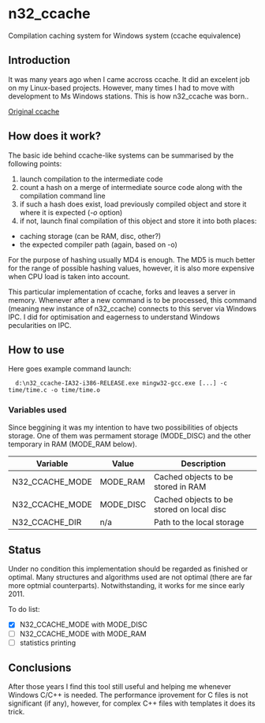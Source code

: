 # n32_ccache
Compilation caching system for Windows system (ccache equivalence)

## Introduction
It was many years ago when I came accross ccache. It did an excelent job on my Linux-based projects. However, many times I had to move with development to Ms Windows stations. This is how n32_ccache was born..

[Original ccache](https://ccache.samba.org/ "Original ccache")

## How does it work?
The basic ide behind ccache-like systems can be summarised by the following points:

1. launch compilation to the intermediate code
2. count a hash on a merge of intermediate source code along with the compilation command line
3. if such a hash does exist, load previously compiled object and store it where it is expected (*-o* option)
4. if not, launch final compilation of this object and store it into both places:
  * caching storage (can be RAM, disc, other?)
  * the expected compiler path (again, based on -o)

For the purpose of hashing usually MD4 is enough. The MD5 is much better for the range of possible hashing values, however, it is also more expensive when CPU load is taken into account.

This particular implementation of ccache, forks and leaves a server in memory. Whenever after a new command is to be processed, this command (meaning new instance of n32_ccache) connects to this server via Windows IPC. I did for optimisation and eagerness to understand Windows pecularities on IPC.

## How to use
Here goes example command launch:
```
  d:\n32_ccache-IA32-i386-RELEASE.exe mingw32-gcc.exe [...] -c  time/time.c -o time/time.o
```

### Variables used
Since beggining it was my intention to have two possibilities of objects storage. One of them was permament storage (MODE_DISC) and the other temporary in RAM (MODE_RAM below).

| Variable | Value | Description |
| --- | --- | --- |
| N32_CCACHE_MODE | MODE_RAM | Cached objects to be stored in RAM |
| N32_CCACHE_MODE | MODE_DISC | Cached objects to be stored on local disc |
| N32_CCACHE_DIR | n/a | Path to the local storage |


## Status
Under no condition this implementation should be regarded as finished or optimal. Many structures and algorithms used are not optimal (there are far more optmial counterparts). Notwithstanding, it works for me since early 2011.

To do list:
- [x] N32_CCACHE_MODE with MODE_DISC
- [ ] N32_CCACHE_MODE with MODE_RAM
- [ ] statistics printing

## Conclusions
After those years I find this tool still useful and helping me whenever Windows C/C++ is needed. The performance iprovement for C files is not significant (if any), however, for complex C++ files with templates it does its trick.
